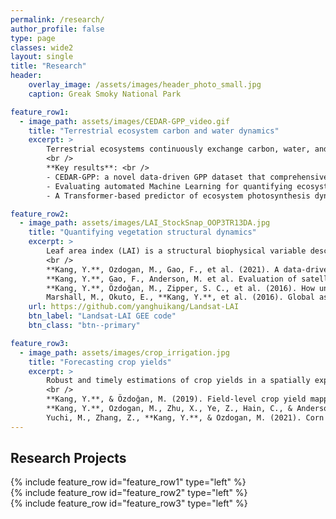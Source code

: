 ```yaml
---
permalink: /research/
author_profile: false
type: page
classes: wide2
layout: single
title: "Research"
header:
    overlay_image: /assets/images/header_photo_small.jpg
    caption: Greak Smoky National Park

feature_row1:
  - image_path: assets/images/CEDAR-GPP_video.gif
    title: "Terrestrial ecosystem carbon and water dynamics"
    excerpt: >
        Terrestrial ecosystems continuously exchange carbon, water, and energy with the atmosphere, processes that are fundamental to ecosystem functioning and crucial for regulating Earth’s climate. For instance, in recent decades, ecosystems have removed one-third of anthropogenic carbon emissions, partly mitigating climate change. Despite the importance, quantitatively understanding ecosystem carbon and water dynamics, especially in response to environmental and climatic changes, remains a significant challenge. This is due to the intrinsic complexity of these processes and a lack of direct observations at scale. We develop novel frameworks to robustly quantify ecosystem carbon and water dynamics, by integrating ground-based measurements (e.g. eddy covariance), satellite remote sensing, and advanced machine/deep learning. We answer fundamental questions on how ecosystem functions and services are changing, improving our predictive understanding of the Earth system. <br />
        <br />
        **Key results**: <br />
        - CEDAR-GPP: a novel data-driven GPP dataset that comprehensively represent CO2 fertilization effect on global photosynthesis. **Kang, Y.**,  et al., 2024, ESSD [preprint](https://doi.org/10.5194/essd-2023-337)   <br />
        - Evaluating automated Machine Learning for quantifying ecosystem productivities. Gaber, M., **Kang, Y.** et al Biogeosciences, 2024. [paper](https://doi.org/10.5194/bg-21-2447-2024)  <br />
        - A Transformer-based predictor of ecosystem photosynthesis dynamics:  Nakagawa, R., ... **Kang, Y.** (2023). CVPR MultiEarth Workshop. [preprint](https://arxiv.org/pdf/2306.13815.pdf)

feature_row2:
  - image_path: assets/images/LAI_StockSnap_OOP3TR13DA.jpg
    title: "Quantifying vegetation structural dynamics"
    excerpt: >
        Leaf area index (LAI) is a structural biophysical variable describing the amount leaves that plant canopies have. Robust estimation of LAI is critical understand carbon, water, and enbergy exchange between plant, soil, atmosphere. I use statistical and machine learning approaches to quantify LAI from local to global scales at high (decametric) spatial resolutions and evaluate how uncertainties in LAI estimation impact the modeling of water fluxes. <br />
        <br />
        **Kang, Y.**, Ozdogan, M., Gao, F., et al. (2021). A data-driven approach to estimate leaf area index for Landsat images over the contiguous US. Remote Sensing of Environment, 258, 112383. [link](https://doi.org/10.1016/j.rse.2021.112383)  <br />
        **Kang, Y.**, Gao, F., Anderson, M. et al. Evaluation of satellite Leaf Area Index in California vineyards for improving water use estimation. Irrig Sci (2022). [link](https://doi.org/10.1007/s00271-022-00798-8) <br />
        **Kang, Y.**, Özdoğan, M., Zipper, S. C., et al. (2016). How universal is the relationship between remotely sensed vegetation indices and crop leaf area index? A global assessment. Remote Sensing, 8(7), 597. [link](https://doi.org/10.3390/rs8070597)  <br />
        Marshall, M., Okuto, E., **Kang, Y.**, et al. (2016). Global assessment of Vegetation Index and Phenology Lab (VIP) and Global Inventory Modeling and Mapping Studies (GIMMS) version 3 products. Biogeosciences, 13(3), 625–639. [link](https://doi.org/10.5194/bg-13-625-2016)      
    url: https://github.com/yanghuikang/Landsat-LAI
    btn_label: "Landsat-LAI GEE code"
    btn_class: "btn--primary"

feature_row3:
  - image_path: assets/images/crop_irrigation.jpg
    title: "Forecasting crop yields"
    excerpt: >
        Robust and timely estimations of crop yields in a spatially explicit manner provide essential information to farmers, private partners, and policy-makers. I employ both machine learning and crop growth modeling approaches to improve the accuracy and reliability of crop yield estimations across spatial scales over large areas.  For example, I developed a hierarchical data assimilation framework to combine mechanistic crop modeling and satellite observations to estimate crop yield at individual field levels in the Midwest US. I also explored the strength of novel machine/deep learning algorithms to provide a timely forecast of yields at county levels. <br /> 
        <br /> 
        **Kang, Y.**, & Özdoğan, M. (2019). Field-level crop yield mapping with Landsat using a hierarchical data assimilation approach. *Remote Sensing of Environment*, *228*, 144–163. [link](https://doi.org/10.1016/j.rse.2019.04.005) <br />
        **Kang, Y.**, Ozdogan, M., Zhu, X., Ye, Z., Hain, C., & Anderson, M. (2020). Comparative assessment of environmental variables and machine learning algorithms for maize yield prediction in the US Midwest. *Environmental Research Letters*, *15*(6). [link](https://doi.org/10.1088/1748-9326/ab7df9) <br/> 
        Yuchi, M., Zhang, Z., **Kang, Y.**, & Ozdogan, M. (2021). Corn yield prediction and uncertainty analysis based on remotely sensed variables using a Bayesian neural network approach. *Remote Sensing of Environment*, *258*, 112408. [link](https://doi.org/10.1016/j.rse.2021.112408)    
---
```


## Research Projects

{% include feature_row id="feature_row1" type="left" %}  
{% include feature_row id="feature_row2" type="left" %}  
{% include feature_row id="feature_row3" type="left" %}
